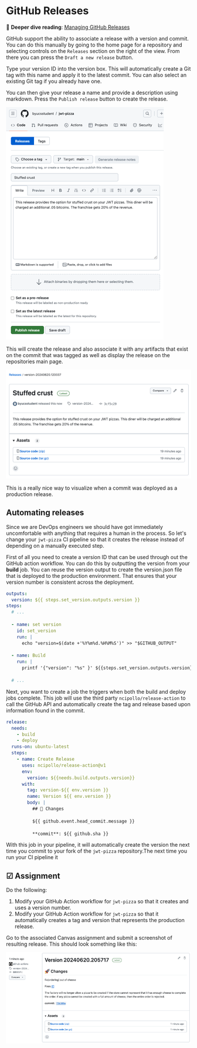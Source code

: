 # GitHub Releases

📖 **Deeper dive reading**: [Managing GitHub Releases](https://docs.github.com/en/repositories/releasing-projects-on-github/managing-releases-in-a-repository)

GitHub support the ability to associate a release with a version and commit. You can do this manually by going to the home page for a repository and selecting controls on the `Releases` section on the right of the view. From there you can press the `Draft a new release` button.

Type your version ID into the version box. This will automatically create a Git tag with this name and apply it to the latest commit. You can also select an existing Git tag if you already have one.

You can then give your release a name and provide a description using markdown. Press the `Publish release` button to create the release.

![Create release](createRelease.png)

This will create the release and also associate it with any artifacts that exist on the commit that was tagged as well as display the release on the repositories main page.

![Manual release creation](manualReleaseCreation.png)

This is a really nice way to visualize when a commit was deployed as a production release.

## Automating releases

Since we are DevOps engineers we should have got immediately uncomfortable with anything that requires a human in the process. So let's change your `jwt-pizza` CI pipeline so that it creates the release instead of depending on a manually executed step.

First of all you need to create a version ID that can be used through out the GitHub action workflow. You can do this by outputting the version from your **build** job. You can reuse the version output to create the version.json file that is deployed to the production environment. That ensures that your version number is consistent across the deployment.

```yml
outputs:
  version: ${{ steps.set_version.outputs.version }}
steps:
  # ...

  - name: set version
    id: set_version
    run: |
      echo "version=$(date +'%Y%m%d.%H%M%S')" >> "$GITHUB_OUTPUT"

  - name: Build
    run: |
      printf '{"version": "%s" }' ${{steps.set_version.outputs.version}} > public/version.json

  # ...
```

Next, you want to create a job the triggers when both the build and deploy jobs complete. This job will use the third party `ncipollo/release-action` to call the GitHub API and automatically create the tag and release based upon information found in the commit.

```yml
release:
  needs:
    - build
    - deploy
  runs-on: ubuntu-latest
  steps:
    - name: Create Release
      uses: ncipollo/release-action@v1
      env:
        version: ${{needs.build.outputs.version}}
      with:
        tag: version-${{ env.version }}
        name: Version ${{ env.version }}
        body: |
          ## 🚀 Changes

          ${{ github.event.head_commit.message }}

          **commit**: ${{ github.sha }}
```

With this job in your pipeline, it will automatically create the version the next time you commit to your fork of the `jwt-pizza` repository.The next time you run your CI pipeline it

## ☑ Assignment

Do the following:

1. Modify your GitHub Action workflow for `jwt-pizza` so that it creates and uses a version number.
1. Modify your GitHub Action workflow for `jwt-pizza` so that it automatically creates a tag and version that represents the production release.

Go to the associated Canvas assignment and submit a screenshot of resulting release. This should look something like this:

![Automatic release](automaticRelease.png)

